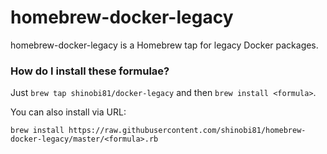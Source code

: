 # homebrew-docker-legacy

homebrew-docker-legacy is a Homebrew tap for legacy Docker packages.

### How do I install these formulae?

Just `brew tap shinobi81/docker-legacy` and then `brew install <formula>`.

You can also install via URL:

```
brew install https://raw.githubusercontent.com/shinobi81/homebrew-docker-legacy/master/<formula>.rb
```
